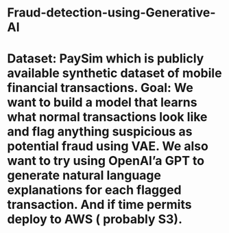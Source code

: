 <h1> Fraud-detection-using-Generative-AI <h1>

Dataset: PaySim which is publicly available synthetic dataset of mobile financial transactions.
Goal: We want to build a model that learns what normal transactions look like and flag anything suspicious as potential fraud using VAE. We also want to try using OpenAI’a GPT to generate natural language explanations for each flagged transaction. And if time permits deploy to AWS ( probably S3).
